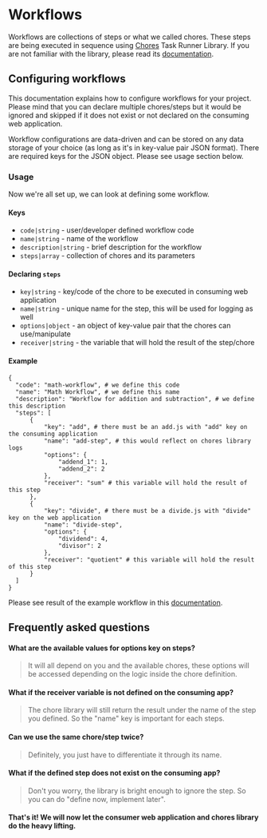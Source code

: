 # Workflows

Workflows are collections of steps or what we called chores. These steps are being executed in sequence using [Chores](https://github.com/jnmrclmbsjse/chores/blob/master/README.md) Task Runner Library. If you are not familiar with the library, please read its [documentation](https://github.com/jnmrclmbsjse/chores/blob/master/README.md).

## Configuring workflows

This documentation explains how to configure workflows for your project. Please mind that you can declare multiple chores/steps but it would be ignored and skipped if it does not exist or not declared on the consuming web application.

Workflow configurations are data-driven and can be stored on any data storage of your choice (as long as it's in key-value pair JSON format). There are required keys for the JSON object. Please see usage section below.

### Usage
Now we're all set up, we can look at defining some workflow.

#### Keys
- `code|string` - user/developer defined workflow code
- `name|string` - name of the workflow
- `description|string` - brief description for the workflow
- `steps|array` - collection of chores and its parameters

#### Declaring `steps`
- `key|string` - key/code of the chore to be executed in consuming web application
- `name|string` - unique name for the step, this will be used for logging as well
- `options|object` - an object of key-value pair that the chores can use/manipulate
- `receiver|string` - the variable that will hold the result of the step/chore

#### Example
```
{
  "code": "math-workflow", # we define this code
  "name": "Math Workflow", # we define this name
  "description": "Workflow for addition and subtraction", # we define this description
  "steps": [
      {
          "key": "add", # there must be an add.js with "add" key on the consuming application
          "name": "add-step", # this would reflect on chores library logs
          "options": {
              "addend_1": 1,
              "addend_2": 2
          },
          "receiver": "sum" # this variable will hold the result of this step
      },
      {
          "key": "divide", # there must be a divide.js with "divide" key on the web application
          "name": "divide-step",
          "options": {
              "dividend": 4,
              "divisor": 2
          },
          "receiver": "quotient" # this variable will hold the result of this step
      }
  ]
}
```
Please see result of the example workflow in this [documentation](https://github.com/jnmrclmbsjse/chores/blob/master/README.md#walkthrough-examples).

## Frequently asked questions
#### What are the available values for options key on steps?
> It will all depend on you and the available chores, these options will be accessed depending on the logic inside the chore definition.
#### What if the receiver variable is not defined on the consuming app?
> The chore library will still return the result under the name of the step you defined. So the "name" key is important for each steps.
#### Can we use the same chore/step twice?
> Definitely, you just have to differentiate it through its name.
#### What if the defined step does not exist on the consuming app?
> Don't you worry, the library is bright enough to ignore the step. So you can do "define now, implement later".

#### That's it! We will now let the consumer web application and chores library do the heavy lifting.
